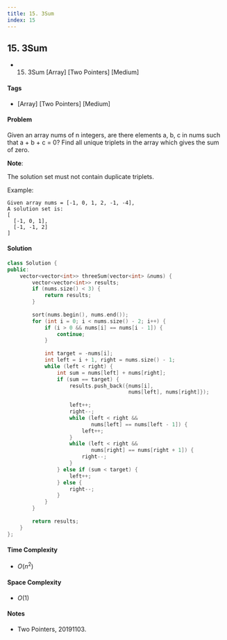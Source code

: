 ```yaml
---
title: 15. 3Sum
index: 15
---
```


## 15. 3Sum
- 15. 3Sum [Array] [Two Pointers] [Medium]

#### Tags
- [Array] [Two Pointers] [Medium]

#### Problem
Given an array nums of n integers, are there elements a, b, c in nums such that a + b + c = 0? Find all unique triplets in the array which gives the sum of zero.

**Note**:

The solution set must not contain duplicate triplets.

Example:

    Given array nums = [-1, 0, 1, 2, -1, -4],
    A solution set is:
    [
      [-1, 0, 1],
      [-1, -1, 2]
    ]

#### Solution
``` C++
class Solution {
public:
    vector<vector<int>> threeSum(vector<int> &nums) {
        vector<vector<int>> results;
        if (nums.size() < 3) {
            return results;
        }
        
        sort(nums.begin(), nums.end());
        for (int i = 0; i < nums.size() - 2; i++) {
            if (i > 0 && nums[i] == nums[i - 1]) {
                continue;
            }
            
            int target = -nums[i];
            int left = i + 1, right = nums.size() - 1;
            while (left < right) {
                int sum = nums[left] + nums[right];
                if (sum == target) {
                    results.push_back({nums[i], 
                                       nums[left], nums[right]});
                    
                    left++;
                    right--;
                    while (left < right && 
                           nums[left] == nums[left - 1]) {
                        left++;
                    }
                    while (left < right && 
                           nums[right] == nums[right + 1]) {
                        right--;
                    }
                } else if (sum < target) {
                    left++;
                } else {
                    right--;
                }
            }
        }
        
        return results;
    }
};
```

#### Time Complexity
- $O(n^2)$

#### Space Complexity
- $O(1)$

#### Notes
- Two Pointers, 20191103.
